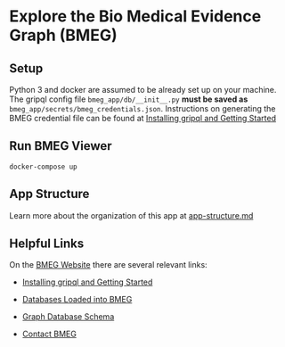 # Explore the Bio Medical Evidence Graph (BMEG)

## Setup

Python 3 and docker are assumed to be already set up on your machine. The gripql config file `bmeg_app/db/__init__.py` **must be saved as** `bmeg_app/secrets/bmeg_credentials.json`. Instructions on generating the BMEG credential file can be found at [Installing gripql and Getting Started](https://bmegio.ohsu.edu/analyze/getting_started/)


## Run BMEG Viewer

```
docker-compose up
```

## App Structure

Learn more about the organization of this app at [app-structure.md](app-structure.md)

## Helpful Links

On the [BMEG Website](https://bmegio.ohsu.edu) there are several relevant links:

+ [Installing gripql and Getting Started](https://bmegio.ohsu.edu/analyze/getting_started/)

+ [Databases Loaded into BMEG](https://bmegio.ohsu.edu/explore/data)

+ [Graph Database Schema](https://bmegio.ohsu.edu/explore/schema)

+ [Contact BMEG](https://gitter.im/bmeg/)
